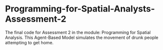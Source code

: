 # Programming-for-Spatial-Analysts-Assessment-2
The final code for Assessment 2 in the module: Programming for Spatial Analysis. This Agent-Based Model simulates the movement of drunk people attempting to get home.
